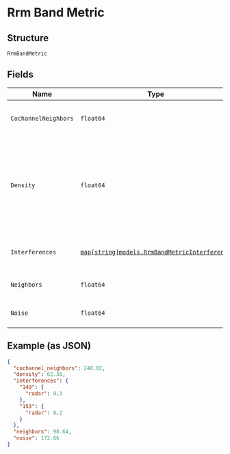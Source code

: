 
# Rrm Band Metric

## Structure

`RrmBandMetric`

## Fields

| Name | Type | Tags | Description |
|  --- | --- | --- | --- |
| `CochannelNeighbors` | `float64` | Required | average number of co-channel neighbors |
| `Density` | `float64` | Required | defined by how APs can hear from one and another, 0 - 1 (everyone can hear everyone)<br>**Constraints**: `>= 0`, `<= 1` |
| `Interferences` | [`map[string]models.RrmBandMetricInterference`](../../doc/models/rrm-band-metric-interference.md) | Optional | Property key is the channel number |
| `Neighbors` | `float64` | Required | average number of neighbors |
| `Noise` | `float64` | Required | average noise in dBm |

## Example (as JSON)

```json
{
  "cochannel_neighbors": 248.02,
  "density": 62.36,
  "interferences": {
    "149": {
      "radar": 0.3
    },
    "153": {
      "radar": 0.2
    }
  },
  "neighbors": 98.64,
  "noise": 172.66
}
```

